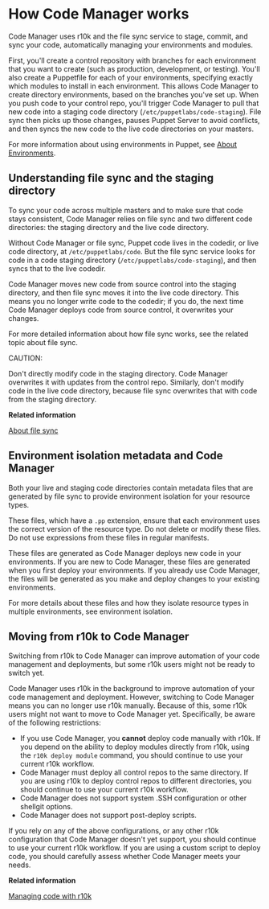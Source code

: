 # How Code Manager works

Code Manager uses r10k and the file sync service to stage, commit, and sync your code, automatically managing your environments and modules.

First, you'll create a control repository with branches for each environment that you want to create \(such as production, development, or testing\). You'll also create a Puppetfile for each of your environments, specifying exactly which modules to install in each environment. This allows Code Manager to create directory environments, based on the branches you've set up. When you push code to your control repo, you'll trigger Code Manager to pull that new code into a staging code directory \(`/etc/puppetlabs/code-staging`\). File sync then picks up those changes, pauses Puppet Server to avoid conflicts, and then syncs the new code to the live code directories on your masters.

For more information about using environments in Puppet, see [About Environments](https://puppet.com/docs/puppet/5.3/environments_about.html).

## Understanding file sync and the staging directory

To sync your code across multiple masters and to make sure that code stays consistent, Code Manager relies on file sync and two different code directories: the staging directory and the live code directory.

Without Code Manager or file sync, Puppet code lives in the codedir, or live code directory, at `/etc/puppetlabs/code`. But the file sync service looks for code in a code staging directory \(`/etc/puppetlabs/code-staging`\), and then syncs that to the live codedir.

Code Manager moves new code from source control into the staging directory, and then file sync moves it into the live code directory. This means you no longer write code to the codedir; if you do, the next time Code Manager deploys code from source control, it overwrites your changes.

For more detailed information about how file sync works, see the related topic about file sync.

CAUTION:

Don't directly modify code in the staging directory. Code Manager overwrites it with updates from the control repo. Similarly, don't modify code in the live code directory, because file sync overwrites that with code from the staging directory.

**Related information**  


[About file sync](filesync_about.md#)

## Environment isolation metadata and Code Manager

Both your live and staging code directories contain metadata files that are generated by file sync to provide environment isolation for your resource types.

These files, which have a `.pp` extension, ensure that each environment uses the correct version of the resource type. Do not delete or modify these files. Do not use expressions from these files in regular manifests.

These files are generated as Code Manager deploys new code in your environments. If you are new to Code Manager, these files are generated when you first deploy your environments. If you already use Code Manager, the files will be generated as you make and deploy changes to your existing environments.

For more details about these files and how they isolate resource types in multiple environments, see environment isolation.

## Moving from r10k to Code Manager

Switching from r10k to Code Manager can improve automation of your code management and deployments, but some r10k users might not be ready to switch yet.

Code Manager uses r10k in the background to improve automation of your code management and deployment. However, switching to Code Manager means you can no longer use r10k manually. Because of this, some r10k users might not want to move to Code Manager yet. Specifically, be aware of the following restrictions:

-   If you use Code Manager, you **cannot** deploy code manually with r10k. If you depend on the ability to deploy modules directly from r10k, using the `r10k deploy module` command, you should continue to use your current r10k workflow.
-   Code Manager must deploy all control repos to the same directory. If you are using r10k to deploy control repos to different directories, you should continue to use your current r10k workflow.
-   Code Manager does not support system .SSH configuration or other shellgit options.
-   Code Manager does not support post-deploy scripts.

If you rely on any of the above configurations, or any other r10k configuration that Code Manager doesn't yet support, you should continue to use your current r10k workflow. If you are using a custom script to deploy code, you should carefully assess whether Code Manager meets your needs.

**Related information**  


[Managing code with r10k](r10k.md)

